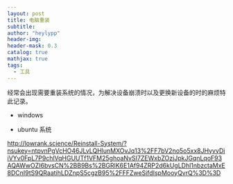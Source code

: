 ```yaml
---
layout: post
title: 电脑重装
subtitle:
author: "heylypp"
header-img: 
header-mask: 0.3
catalog: true
mathjax: true
tags:
  - 工具
---
```

经常会出现需要重装系统的情况，为解决设备崩溃时以及更换新设备的时的麻烦特此记录。

- windows


- ubuntu 系统

http://lowrank.science/Reinstall-System/?nsukey=ntpvnPgVcHO46JLvLQHlunMXOvJq13%2FF7bV2no5o5xx8JHyvyDiiVYv0FpL7P9chlVqHGUUTf1VFM25ghoaNvSI7ZEWxbZOzjJpkJGqnLqoF93AQAWwOZI6bvsCN%2BB9Bs%2BGRlK6E1Af94ZRP2d6kUgLDhl1nbzctaMxE8DCnI9tS9QRaatihLDZnpS5cgzB95%2FFFZweSifdIspMooyQvrQ%3D%3D

